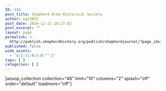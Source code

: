 ```yaml
---
ID: 134
post_title: Shepherd Area Historical Society
author: ng23055
post_date: 2016-12-11 18:27:02
post_excerpt: ""
layout: page
permalink: >
  http://publish.shepherdhistory.org/publish/shepherdjournal/?page_id=134
published: false
wide_assets:
  - 'a:1:{i:0;s:0:"";}'
tags: [ ]
categories: [ ]
---
```

[aesop_collection collection="48" limit="10" columns="2" splash="off" order="default" loadmore="off"]